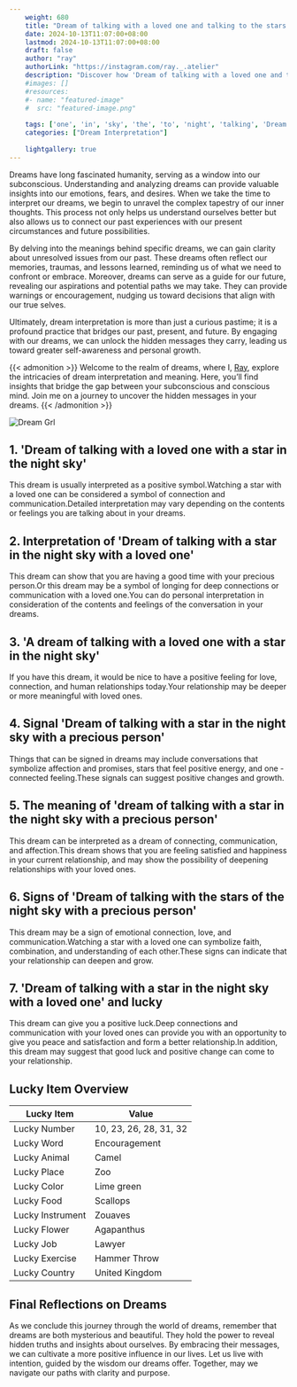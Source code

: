 ```yaml
---
    weight: 680
    title: "Dream of talking with a loved one and talking to the stars in the night sky"  # Assuming 'title' column exists
    date: 2024-10-13T11:07:00+08:00
    lastmod: 2024-10-13T11:07:00+08:00
    draft: false
    author: "ray"
    authorLink: "https://instagram.com/ray._.atelier"
    description: "Discover how 'Dream of talking with a loved one and talking to the stars in the night sky' can interpret your future and uncover its significant meanings in your life."
    #images: []
    #resources:
    #- name: "featured-image"
    #  src: "featured-image.png"
    
    tags: ['one', 'in', 'sky', 'the', 'to', 'night', 'talking', 'Dream', 'a', 'loved', 'and', 'of', 'stars', 'with']
    categories: ["Dream Interpretation"]
    
    lightgallery: true
---
```

    
Dreams have long fascinated humanity, serving as a window into our subconscious. Understanding and analyzing dreams can provide valuable insights into our emotions, fears, and desires. When we take the time to interpret our dreams, we begin to unravel the complex tapestry of our inner thoughts. This process not only helps us understand ourselves better but also allows us to connect our past experiences with our present circumstances and future possibilities.

By delving into the meanings behind specific dreams, we can gain clarity about unresolved issues from our past. These dreams often reflect our memories, traumas, and lessons learned, reminding us of what we need to confront or embrace. Moreover, dreams can serve as a guide for our future, revealing our aspirations and potential paths we may take. They can provide warnings or encouragement, nudging us toward decisions that align with our true selves.

Ultimately, dream interpretation is more than just a curious pastime; it is a profound practice that bridges our past, present, and future. By engaging with our dreams, we can unlock the hidden messages they carry, leading us toward greater self-awareness and personal growth.

{{< admonition >}}
Welcome to the realm of dreams, where I, [Ray](https://instagram.com/ray._.atelier), explore the intricacies of dream interpretation and meaning. Here, you’ll find insights that bridge the gap between your subconscious and conscious mind. Join me on a journey to uncover the hidden messages in your dreams.
{{< /admonition >}}

![Dream Grl](https://cdn.pixabay.com/photo/2017/11/02/03/35/gothic-2910057_1280.jpg "Dream Grl")

## 1. 'Dream of talking with a loved one with a star in the night sky'
This dream is usually interpreted as a positive symbol.Watching a star with a loved one can be considered a symbol of connection and communication.Detailed interpretation may vary depending on the contents or feelings you are talking about in your dreams.

## 2. Interpretation of 'Dream of talking with a star in the night sky with a loved one'
This dream can show that you are having a good time with your precious person.Or this dream may be a symbol of longing for deep connections or communication with a loved one.You can do personal interpretation in consideration of the contents and feelings of the conversation in your dreams.

## 3. 'A dream of talking with a loved one with a star in the night sky'
If you have this dream, it would be nice to have a positive feeling for love, connection, and human relationships today.Your relationship may be deeper or more meaningful with loved ones.

## 4. Signal 'Dream of talking with a star in the night sky with a precious person'
Things that can be signed in dreams may include conversations that symbolize affection and promises, stars that feel positive energy, and one -connected feeling.These signals can suggest positive changes and growth.

## 5. The meaning of 'dream of talking with a star in the night sky with a precious person'
This dream can be interpreted as a dream of connecting, communication, and affection.This dream shows that you are feeling satisfied and happiness in your current relationship, and may show the possibility of deepening relationships with your loved ones.

## 6. Signs of 'Dream of talking with the stars of the night sky with a precious person'
This dream may be a sign of emotional connection, love, and communication.Watching a star with a loved one can symbolize faith, combination, and understanding of each other.These signs can indicate that your relationship can deepen and grow.

## 7. 'Dream of talking with a star in the night sky with a loved one' and lucky
This dream can give you a positive luck.Deep connections and communication with your loved ones can provide you with an opportunity to give you peace and satisfaction and form a better relationship.In addition, this dream may suggest that good luck and positive change can come to your relationship.

## Lucky Item Overview
| Lucky Item          | Value              |
|---------------|--------------------|
| Lucky Number        | 10, 23, 26, 28, 31, 32  |
| Lucky Word          | Encouragement |
| Lucky Animal        | Camel |
| Lucky Place         | Zoo     |
| Lucky Color         | Lime green     |
| Lucky Food          | Scallops      |
| Lucky Instrument    | Zouaves |
| Lucky Flower        | Agapanthus    |
| Lucky Job           | Lawyer       |
| Lucky Exercise      | Hammer Throw  |
| Lucky Country       | United Kingdom    |


##  Final Reflections on Dreams

As we conclude this journey through the world of dreams, remember that dreams are both mysterious and beautiful. They hold the power to reveal hidden truths and insights about ourselves. By embracing their messages, we can cultivate a more positive influence in our lives. Let us live with intention, guided by the wisdom our dreams offer. Together, may we navigate our paths with clarity and purpose.
